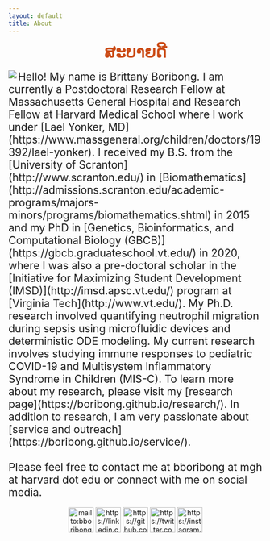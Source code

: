 ```yaml
---
layout: default
title: About
---
```


<center> <strong> <font size = "6" color = "#cb4b16"> ສະບາຍດີ </font> </strong> </center><br>
<img align="left" src="/images/BORIBONG-Headshot.png"/>
<span style="font-size:1.5em">
Hello! My name is Brittany Boribong. I am currently a Postdoctoral Research Fellow at Massachusetts General Hospital and Research Fellow at Harvard Medical School where I work under [Lael Yonker, MD](https://www.massgeneral.org/children/doctors/19392/lael-yonker). I received my B.S. from the [University of Scranton](http://www.scranton.edu/) in [Biomathematics](http://admissions.scranton.edu/academic-programs/majors-minors/programs/biomathematics.shtml) in 2015 and my PhD in [Genetics, Bioinformatics, and Computational Biology (GBCB)](https://gbcb.graduateschool.vt.edu/) in 2020, where I was also a pre-doctoral scholar in the [Initiative for Maximizing Student Development (IMSD)](http://imsd.apsc.vt.edu/) program at [Virginia Tech](http://www.vt.edu/). My Ph.D. research involved quantifying neutrophil migration during sepsis using microfluidic devices and deterministic ODE modeling. My current research involves studying immune responses to pediatric COVID-19 and Multisystem Inflammatory Syndrome in Children (MIS-C). To learn more about my research, please visit my [research page](https://boribong.github.io/research/). In addition to research, I am very passionate about [service and outreach](https://boribong.github.io/service/). <br><br>
</span>
<span style="font-size:1.5em">
Please feel free to contact me at bboribong at mgh at harvard dot edu or connect with me on social media. 
</span>
<br><br>
<center><a href="mailto:bboribong@mgh.harvard.edu"><img src="/images/Email-Icon.png" alt="mailto:bboribong@mgh.harvard.edu" title="bboribong@mgh.harvard.edu" width="50" height="50" /></a>
<a href="https://linkedin.com/in/brittany-boribong"><img src="/images/LinkedIn-Icon.png" alt="https://linkedin.com/in/brittany-boribong" title="https://linkedin.com/in/brittany-boribong" width="50" height="50" /></a>
<a href="https://github.com/boribong"><img src="/images/GitHub-Icon.png" alt="https://github.com/boribong" title="https://github.com/boribong" width="50" height="50" /></a>
<a href="https://twitter.com/bpboribong"><img src="/images/Twitter-Icon.png" alt="https://twitter.com/bboribong_" title="https://twitter.com/bboribong_" width="50" height="50" /></a>
<a href="https://instagram.com/bpboribong"><img src="/images/Instagram-Icon.png" alt="https://instagram.com/bboribong" title="https://instagram.com/bboribong" width="50" height="50" /></a>
</center>
